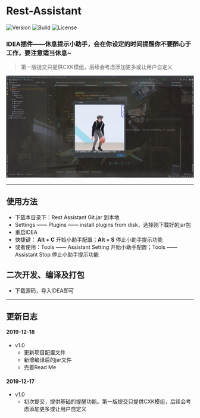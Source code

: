 # Rest-Assistant
![Version](https://img.shields.io/badge/Version-1.0-blue)   ![Build](https://img.shields.io/badge/Build-2019--12--18-brightgreen)  ![License](https://img.shields.io/badge/License-Apache%202.0-orange)
### IDEA插件——休息提示小助手，会在你设定的时间提醒你不要醉心于工作，要注意适当休息~
> 第一版提交只提供CXK模组，后续会考虑添加更多或让用户自定义  
>
![cxk](cxk.jpg)

---
## 使用方法
* 下载本目录下：Rest Assistant Git.jar 到本地
* Settings —— Plugins —— install plugins from disk，选择刚下载好的jar包
* 重启IDEA
* 快捷键： **Alt + C** 开始小助手配置；**Alt + S** 停止小助手提示功能
* 或者使用：Tools —— Assistant Setting 开始小助手配置；Tools —— Assistant Stop 停止小助手提示功能

## 二次开发、编译及打包
* 下载源码，导入IDEA即可

---
## 更新日志
#### 2019-12-18 
* v1.0   
   * 更新项目配置文件
   * 新增编译后的jar文件
   * 完善Read Me
#### 2019-12-17 
* v1.0   
  * 初次提交，提供基础的提醒功能。第一版提交只提供CXK模组，后续会考虑添加更多或让用户自定义  
